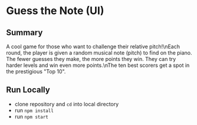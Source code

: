 # Guess the Note (UI)

## Summary

A cool game for those who want to challenge their relative pitch!\nEach round, the player is given a random musical note (pitch) to find on the piano. The fewer guesses they make, the more points they win. They can try harder levels and win even more points.\nThe ten best scorers get a spot in the prestigious \"Top 10\".

## Run Locally

- clone repository and `cd` into local directory
- run `npm install`
- run `npm start`
